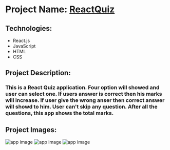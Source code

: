 # Project Name: [ReactQuiz](https://quizbyreact.netlify.app)

## Technologies:
- React.js
- JavaScript
- HTML
- CSS

## Project Description:
### This is a React Quiz application. Four option will showed and user can select one. If users answer is correct then his marks will increase. If user give the wrong anser then correct answer will showd to him. User can't skip any question. After all the questions, this app shows the total marks.

## Project Images:
![app image](https://i.ibb.co/54cXsrT/1.png)
![app image](https://i.ibb.co/BcdQfrG/2.png)
![app image](https://i.ibb.co/Jr9psVB/3.png)

